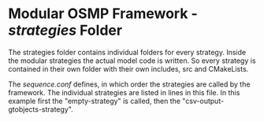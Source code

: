 # Modular OSMP Framework - *strategies* Folder

The strategies folder contains individual folders for every strategy. Inside the modular strategies the actual model code is written. So every strategy is contained in their own folder with their own includes, src and CMakeLists.

The *sequence.conf* defines, in which order the strategies are called by the framework. The individual strategies are listed in lines in this file. In this example first the "empty-strategy" is called, then the "csv-output-gtobjects-strategy".
